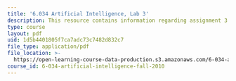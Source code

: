```yaml
---
title: '6.034 Artificial Intelligence, Lab 3'
description: This resource contains information regarding assignment 3.
type: course
layout: pdf
uid: 1d5b4401805f7ca7adc73c7482d832c7
file_type: application/pdf
file_location: >-
  https://open-learning-course-data-production.s3.amazonaws.com/6-034-artificial-intelligence-fall-2010/1d5b4401805f7ca7adc73c7482d832c7_MIT6_034F10_lab3.pdf
course_id: 6-034-artificial-intelligence-fall-2010
---
```

